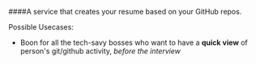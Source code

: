 ####A service that creates your resume based on your GitHub repos.

Possible Usecases:

 * Boon for all the tech-savy bosses who want to have a **quick view** of person's git/github activity, _before the interview_


